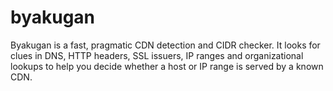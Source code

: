 # byakugan
Byakugan is a fast, pragmatic CDN detection and CIDR checker. It looks for clues in DNS, HTTP headers, SSL issuers, IP ranges and organizational lookups to help you decide whether a host or IP range is served by a known CDN.

